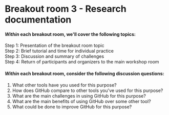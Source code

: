 # Breakout room 3 - Research documentation

#### *Within* each breakout room, we'll cover the following topics:  
Step 1: Presentation of the breakout room topic   
Step 2: Brief tutorial and time for individual practice  
Step 3: Discussion and summary of challenges  
Step 4: Return of participants and organizers to the main workshop room  

#### *Within* each breakout room, consider the following discussion questions:
1) What other tools have you used for this purpose?
2) How does GitHub compare to other tools you've used for this purpose?
3) What are the main challenges in using GitHub for this purpose?
4) What are the main benefits of using GitHub over some other tool?
5) What could be done to improve GitHub for this purpose?